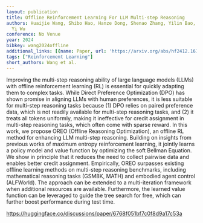 ```yaml
---
layout: publication
title: Offline Reinforcement Learning For LLM Multi-step Reasoning
authors: Huaijie Wang, Shibo Hao, Hanze Dong, Shenao Zhang, Yilin Bao, Ziran Yang,
  Yi Wu
conference: No Venue
year: 2024
bibkey: wang2024offline
additional_links: [{name: Paper, url: 'https://arxiv.org/abs/hf2412.16145'}]
tags: ["Reinforcement Learning"]
short_authors: Wang et al.
---
```

Improving the multi-step reasoning ability of large language models (LLMs) with offline reinforcement learning (RL) is essential for quickly adapting them to complex tasks. While Direct Preference Optimization (DPO) has shown promise in aligning LLMs with human preferences, it is less suitable for multi-step reasoning tasks because (1) DPO relies on paired preference data, which is not readily available for multi-step reasoning tasks, and (2) it treats all tokens uniformly, making it ineffective for credit assignment in multi-step reasoning tasks, which often come with sparse reward. In this work, we propose OREO (Offline Reasoning Optimization), an offline RL method for enhancing LLM multi-step reasoning. Building on insights from previous works of maximum entropy reinforcement learning, it jointly learns a policy model and value function by optimizing the soft Bellman Equation. We show in principle that it reduces the need to collect pairwise data and enables better credit assignment. Empirically, OREO surpasses existing offline learning methods on multi-step reasoning benchmarks, including mathematical reasoning tasks (GSM8K, MATH) and embodied agent control (ALFWorld). The approach can be extended to a multi-iteration framework when additional resources are available. Furthermore, the learned value function can be leveraged to guide the tree search for free, which can further boost performance during test time.

https://huggingface.co/discussions/paper/6768f051bf7c0f8d9a17c53a